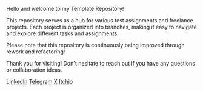 Hello and welcome to my Template Repository!

This repository serves as a hub for various test assignments and freelance projects. Each project is organized into branches, making it easy to navigate and explore different tasks and assignments.

Please note that this repository is continuously being improved through rework and refactoring!

Thank you for visiting! Don't hesitate to reach out if you have any questions or collaboration ideas. 

[LinkedIn](https://www.linkedin.com/in/gooseldorf/)
[Telegram](https://t.me/Gooseldorf) 
[X](https://twitter.com/Gooseldorf)
[Itchio](https://gooseldorf.itch.io/)
